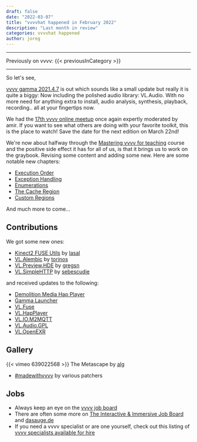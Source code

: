 ```yaml
---
draft: false
date: "2022-03-07"
title: "vvvvhat happened in February 2022"
description: "Last month in review"
categories: vvvvhat happened
author: joreg
---
```


---

Previously on vvvv: {{< previousInCategory >}}

---

So let's see,

[vvvv gamma 2021.4.7](https://thegraybook.vvvv.org/changelog/2021.4.html) is out which sounds like a small update but really it is quite a biggy: Now including the polished audio library: VL.Audio. With no more need for anything extra to install, audio analysis, synthesis, playback, recording.. all at your fingertips now.

We had the [17th vvvv online meetup](https://youtu.be/sKm-uFDP0EA) once again expertly moderated by amir. If you want to see what others are doing with your favorite toolkit, this is the place to watch! Save the date for the next edition on March 22nd!

We're now about halfway through the [Mastering vvvv for teaching](https://thenodeinstitute.org/mastering-vvvv-for-teaching/) course and the positive side effect it has for all of us, is that it brings us to work on the graybook. Revising some content and adding some new. Here are some notable new chapters:
* [Execution Order](https://thegraybook.vvvv.org/reference/language/execution-order.html)
* [Exception Handling](https://thegraybook.vvvv.org/reference/language/exception-handling.html)
* [Enumerations](https://thegraybook.vvvv.org/reference/language/enumerations.html)
* [The Cache Region](https://thegraybook.vvvv.org/reference/language/cache.html)
* [Custom Regions](https://thegraybook.vvvv.org/reference/extending/custom-regions.html)
  
And much more to come...

## Contributions
We got some new ones:
* [Kinect2 FUSE Utils](https://vvvv.org/contribution/kinect2-fuse-utils) by [lasal](https://vvvv.org/users/lasal)
* [VL.Alembic](https://www.nuget.org/packages/VL.Alembic) by [torinos](https://vvvv.org/users/torinos)
* [VL.Preview.HDE](https://www.nuget.org/packages/VL.Preview.HDE) by [gregsn](https://vvvv.org/users/gregsn)
* [VL.SimpleHTTP](https://www.nuget.org/packages/VL.SimpleHTTP) by [sebescudie](https://vvvv.org/users/sebescudie)

and received updates to the following:
* [Demolition Media Hap Player](https://vvvv.org/contribution/demolition-media-hap-player)
* [Gamma Launcher](https://vvvv.org/contribution/gamma-launcher)
* [VL.Fuse](https://www.nuget.org/packages/VL.Fuse)
* [VL.HapPlayer](https://www.nuget.org/packages/VL.HapPlayer)
* [VL.IO.M2MQTT](https://www.nuget.org/packages/VL.IO.M2MQTT)
* [VL.Audio.GPL](https://www.nuget.org/packages/VL.Audio.GPL)
* [VL.OpenEXR](https://www.nuget.org/packages/VL.OpenEXR)

## Gallery
{{< vimeo 639022568 >}}
The Metascape by [alg](https://vvvv.org/users/alg)

* [#madewithvvvv](https://www.picuki.com/tag/madewithvvvv|) by various patchers

## Jobs

- Always keep an eye on the [vvvv job board](https://discourse.vvvv.org/c/jobs)
- There are often some more on [The Interactive & Immersive Job Board](https://jobs.interactiveimmersive.io/jobs-2/?s=vvvv&post_type=job_listing) and [dasauge.de](https://dasauge.de/sta/Vvvv/)
- If you need a vvvv specialist or are one yourself, check out this listing of [vvvv specialists available for hire](https://vvvv.org/documentation/vvvv-specialists-available-for-hire)